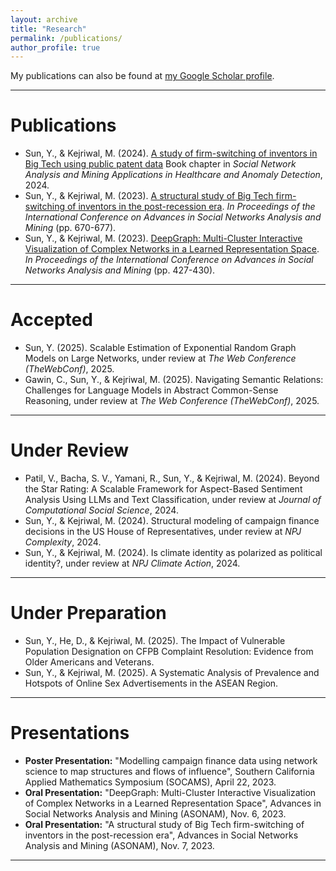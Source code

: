 ```yaml
---
layout: archive
title: "Research"
permalink: /publications/
author_profile: true
---
```



  <div class="wordwrap">My publications can also be found at <a href="{{site.author.googlescholar}}">my Google Scholar profile</a>.</div>

---
  
  
# Publications
- Sun, Y., & Kejriwal, M. (2024). [A study of firm-switching of inventors in Big Tech using public patent data](https://link.springer.com/chapter/10.1007/978-3-031-75204-9_12) Book chapter in *Social Network Analysis and Mining Applications in Healthcare and Anomaly Detection*, 2024. 
- Sun, Y., & Kejriwal, M. (2023). [A structural study of Big Tech firm-switching of inventors in the post-recession era](https://arxiv.org/pdf/2307.07920). *In Proceedings of the International Conference on Advances in Social Networks Analysis and Mining* (pp. 670-677).  
- Sun, Y., & Kejriwal, M. (2023). [DeepGraph: Multi-Cluster Interactive Visualization of Complex Networks in a Learned Representation Space](https://dl.acm.org/doi/pdf/10.1145/3625007.3627515). *In Proceedings of the International Conference on Advances in Social Networks Analysis and Mining* (pp. 427-430).  

---
# Accepted
- Sun, Y. (2025). Scalable Estimation of Exponential Random Graph Models on Large Networks, under review at *The Web Conference (TheWebConf)*, 2025.  
- Gawin, C., Sun, Y., & Kejriwal, M. (2025). Navigating Semantic Relations: Challenges for Language Models in Abstract Common-Sense Reasoning, under review at *The Web Conference (TheWebConf)*, 2025.

---

# Under Review 
- Patil, V., Bacha, S. V., Yamani, R., Sun, Y., & Kejriwal, M. (2024). Beyond the Star Rating: A Scalable Framework for Aspect-Based Sentiment Analysis Using LLMs and Text Classification, under review at *Journal of Computational Social Science*, 2024.  
- Sun, Y., & Kejriwal, M. (2024). Structural modeling of campaign finance decisions in the US House of Representatives, under review at *NPJ Complexity*, 2024.  
- Sun, Y., & Kejriwal, M. (2024). Is climate identity as polarized as political identity?, under review at *NPJ Climate Action*, 2024.   

---

# Under Preparation

- Sun, Y., He, D., & Kejriwal, M. (2025). The Impact of Vulnerable Population Designation on CFPB Complaint Resolution: Evidence from Older Americans and Veterans.  
- Sun, Y., & Kejriwal, M. (2025). A Systematic Analysis of Prevalence and Hotspots of Online Sex Advertisements in the ASEAN Region.  

---

# Presentations

- **Poster Presentation:** "Modelling campaign finance data using network science to map structures and flows of influence", Southern California Applied Mathematics Symposium (SOCAMS), April 22, 2023.  
- **Oral Presentation:** "DeepGraph: Multi-Cluster Interactive Visualization of Complex Networks in a Learned Representation Space", Advances in Social Networks Analysis and Mining (ASONAM), Nov. 6, 2023.  
- **Oral Presentation:** "A structural study of Big Tech firm-switching of inventors in the post-recession era", Advances in Social Networks Analysis and Mining (ASONAM), Nov. 7, 2023.  

---


